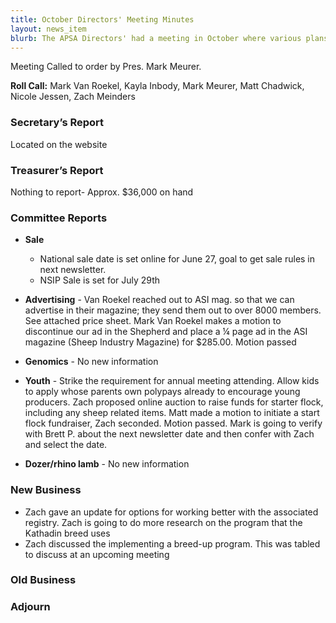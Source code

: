 ```yaml
---
title: October Directors' Meeting Minutes
layout: news_item
blurb: The APSA Directors' had a meeting in October where various plans were discussed
---
```


Meeting Called to order by Pres. Mark Meurer.

**Roll Call:** Mark Van Roekel, Kayla Inbody, Mark Meurer, Matt Chadwick, Nicole Jessen, Zach Meinders

### Secretary’s Report

Located on the website

### Treasurer’s Report

Nothing to report- Approx. $36,000 on hand

### Committee Reports

* **Sale**
  * National sale date is set online for June 27, goal to get sale rules in next newsletter.
  * NSIP Sale is set for July 29th

* **Advertising** - Van Roekel reached out to ASI mag. so that we can advertise in their magazine; they send them out to over 8000 members. See attached price sheet. Mark Van Roekel makes a motion to discontinue our ad in the Shepherd and place a ¼ page ad in the ASI magazine (Sheep Industry Magazine) for $285.00. Motion passed

* **Genomics** - No new information 
  
* **Youth** - Strike the requirement for annual meeting attending. Allow kids to apply whose parents own polypays already to encourage young producers. Zach proposed online auction to raise funds for starter flock, including any sheep related items. Matt made a motion to initiate a start flock fundraiser, Zach seconded. Motion passed. Mark is going to verify with Brett P. about the next newsletter date and then confer with Zach and select the date. 

* **Dozer/rhino lamb** - No new information

### New Business

* Zach gave an update for options for working better with the associated registry. Zach is going to do more research on the program that the Kathadin breed uses
* Zach discussed the implementing a breed-up program. This was tabled to discuss at an upcoming meeting

### Old Business

### Adjourn
